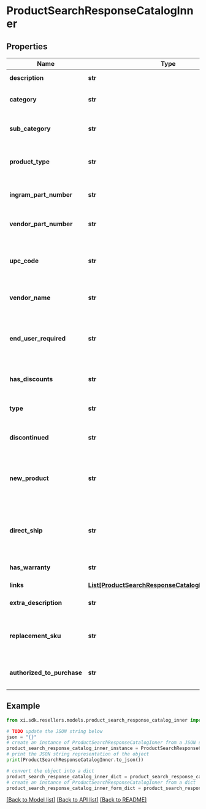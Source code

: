 # ProductSearchResponseCatalogInner


## Properties

Name | Type | Description | Notes
------------ | ------------- | ------------- | -------------
**description** | **str** | The description of the product. | [optional] 
**category** | **str** | The category of the product. Example: Displays. | [optional] 
**sub_category** | **str** | The sub category for the product. Example: ComputernMonitors. | [optional] 
**product_type** | **str** | The product type of the product. Example: LCD Monitors. | [optional] 
**ingram_part_number** | **str** | The Unique IngramMicro part number for the product. | [optional] 
**vendor_part_number** | **str** | The vendor part number for the product. | [optional] 
**upc_code** | **str** | The UPC code for the product. Consists of 12 numeric digits that are uniquly assigned to each trade item. | [optional] 
**vendor_name** | **str** | The name of the vendor/manufacturer of the product. | [optional] 
**end_user_required** | **str** | Indicates whether the contact information for the end user/customer is required, which determines pricing and discounts. | [optional] 
**has_discounts** | **str** | Specifies if there are discounts available for the product. | [optional] 
**type** | **str** | The SKU type of product. One of Physical, Digital, or Any. | [optional] 
**discontinued** | **str** | Indicates if the product has been discontinued. | [optional] 
**new_product** | **str** | Indicates if the product is new. For digital products, newer than 10 days. For physical products, newer than 150 days. | [optional] 
**direct_ship** | **str** | Indicates if the product will be shipped directly to the reseller or end user from the vendor/manufacturer. | [optional] 
**has_warranty** | **str** | Indicates if the product has a warranty. | [optional] 
**links** | [**List[ProductSearchResponseCatalogInnerLinksInner]**](ProductSearchResponseCatalogInnerLinksInner.md) |  | [optional] 
**extra_description** | **str** | The extended description of the product. | [optional] 
**replacement_sku** | **str** | Identifies a SKU that is a comparable subsititution of the current SKU if available. | [optional] 
**authorized_to_purchase** | **str** | It is true when it exists in matched queries field of ealstic search API. | [optional] 

## Example

```python
from xi.sdk.resellers.models.product_search_response_catalog_inner import ProductSearchResponseCatalogInner

# TODO update the JSON string below
json = "{}"
# create an instance of ProductSearchResponseCatalogInner from a JSON string
product_search_response_catalog_inner_instance = ProductSearchResponseCatalogInner.from_json(json)
# print the JSON string representation of the object
print(ProductSearchResponseCatalogInner.to_json())

# convert the object into a dict
product_search_response_catalog_inner_dict = product_search_response_catalog_inner_instance.to_dict()
# create an instance of ProductSearchResponseCatalogInner from a dict
product_search_response_catalog_inner_form_dict = product_search_response_catalog_inner.from_dict(product_search_response_catalog_inner_dict)
```
[[Back to Model list]](../README.md#documentation-for-models) [[Back to API list]](../README.md#documentation-for-api-endpoints) [[Back to README]](../README.md)


